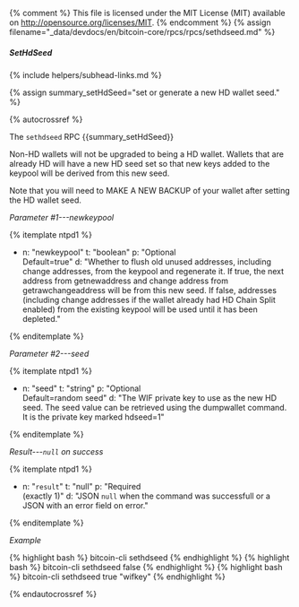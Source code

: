 {% comment %}
This file is licensed under the MIT License (MIT) available on
http://opensource.org/licenses/MIT.
{% endcomment %}
{% assign filename="_data/devdocs/en/bitcoin-core/rpcs/rpcs/sethdseed.md" %}

##### SetHdSeed
{% include helpers/subhead-links.md %}

{% assign summary_setHdSeed="set or generate a new HD wallet seed." %}

{% autocrossref %}

The `sethdseed` RPC {{summary_setHdSeed}}

Non-HD wallets will not be upgraded to being a HD wallet. Wallets that are already
HD will have a new HD seed set so that new keys added to the keypool will be derived from this new seed.

Note that you will need to MAKE A NEW BACKUP of your wallet after setting the HD wallet seed.

*Parameter #1---newkeypool*

{% itemplate ntpd1 %}
- n: "newkeypool"
  t: "boolean"
  p: "Optional<br>Default=true"
  d: "Whether to flush old unused addresses, including change addresses, from the keypool and regenerate it.
       If true, the next address from getnewaddress and change address from getrawchangeaddress will be from this new seed.
       If false, addresses (including change addresses if the wallet already had HD Chain Split enabled) from the existing
       keypool will be used until it has been depleted."

{% enditemplate %}

*Parameter #2---seed*

{% itemplate ntpd1 %}
- n: "seed"
  t: "string"
  p: "Optional<br>Default=random seed"
  d: "The WIF private key to use as the new HD seed.
       The seed value can be retrieved using the dumpwallet command. It is the private key marked hdseed=1"

{% enditemplate %}

*Result---`null` on success*

{% itemplate ntpd1 %}
- n: "`result`"
  t: "null"
  p: "Required<br>(exactly 1)"
  d: "JSON `null` when the command was successfull or a JSON with an error field on error."

{% enditemplate %}

*Example*

{% highlight bash %}
bitcoin-cli sethdseed
{% endhighlight %}
{% highlight bash %}
bitcoin-cli sethdseed false
{% endhighlight %}
{% highlight bash %}
bitcoin-cli sethdseed true "wifkey"
{% endhighlight %}

{% endautocrossref %}
